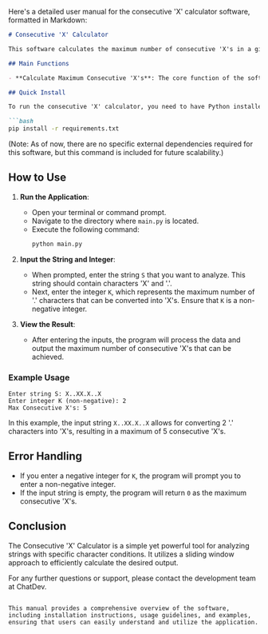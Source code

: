 Here's a detailed user manual for the consecutive 'X' calculator software, formatted in Markdown:

```markdown
# Consecutive 'X' Calculator

This software calculates the maximum number of consecutive 'X's in a given string, allowing for a specified number of '.' characters to be converted into 'X's.

## Main Functions

- **Calculate Maximum Consecutive 'X's**: The core function of the software that takes a string `S` and an integer `K` as input and returns the maximum number of consecutive 'X's that can be achieved by converting up to `K` '.' characters into 'X's.

## Quick Install

To run the consecutive 'X' calculator, you need to have Python installed on your machine. You can install the necessary dependencies using pip:

```bash
pip install -r requirements.txt
```

(Note: As of now, there are no specific external dependencies required for this software, but this command is included for future scalability.)

## How to Use

1. **Run the Application**: 
   - Open your terminal or command prompt.
   - Navigate to the directory where `main.py` is located.
   - Execute the following command:
     ```bash
     python main.py
     ```

2. **Input the String and Integer**:
   - When prompted, enter the string `S` that you want to analyze. This string should contain characters 'X' and '.'.
   - Next, enter the integer `K`, which represents the maximum number of '.' characters that can be converted into 'X's. Ensure that `K` is a non-negative integer.

3. **View the Result**:
   - After entering the inputs, the program will process the data and output the maximum number of consecutive 'X's that can be achieved.

### Example Usage

```plaintext
Enter string S: X..XX.X..X
Enter integer K (non-negative): 2
Max Consecutive X's: 5
```

In this example, the input string `X..XX.X..X` allows for converting 2 '.' characters into 'X's, resulting in a maximum of 5 consecutive 'X's.

## Error Handling

- If you enter a negative integer for `K`, the program will prompt you to enter a non-negative integer.
- If the input string is empty, the program will return `0` as the maximum consecutive 'X's.

## Conclusion

The Consecutive 'X' Calculator is a simple yet powerful tool for analyzing strings with specific character conditions. It utilizes a sliding window approach to efficiently calculate the desired output.

For any further questions or support, please contact the development team at ChatDev.
```

This manual provides a comprehensive overview of the software, including installation instructions, usage guidelines, and examples, ensuring that users can easily understand and utilize the application.